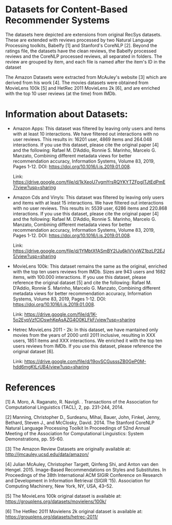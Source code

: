 # Datasets for Content-Based Recommender Systems

The datasets here depicted are extensions from original RecSys datasets. These are extended with reviews processed by two Natural Language Processing toolkits, Babelfy [1] and Stanford's CoreNLP [2]. Beyond the ratings file, the datasets have the clean reviews, the Babelfy processed reviews and the CoreNLP processed reviews, all separated in folders. The review are grouped by item, and each file is named after the item's ID in the dataset

The Amazon Datasets were extracted from McAuley's website [3] which are derived from his work [4]. The movies datasets were obtained from MovieLens 100k [5] and HetRec 2011 MovieLens 2k [6], and are enriched with the top 10 user reviews (at the time) from IMDb.

# Information about Datasets:

- Amazon Apps: This dataset was filtered by leaving only users and items with at least 10 interactions. We have filtered out interactions with no user reviews. This results in: 16201 user, 4869 items and 264.048 interactions. If you use this dataset, please cite the original paper [4] and the following: Rafael M. D’Addio, Ronnie S. Marinho, Marcelo G. Manzato, Combining different metadata views for better recommendation accuracy, Information Systems, Volume 83, 2019, Pages 1-12. DOI: https://doi.org/10.1016/j.is.2019.01.008.
 
   Link: https://drive.google.com/file/d/1kXeoU7vgmYrsRQYKYTZFpgITJtEdPmE7/view?usp=sharing

- Amazon Cds and Vinyls: This dataset was filtered by leaving only users and items with at least 15 interactions. We have filtered out interactions with no user reviews. This results in: 5539 user, 6286 items and 220.868 interactions. If you use this dataset, please cite the original paper [4] and the following: Rafael M. D’Addio, Ronnie S. Marinho, Marcelo G. Manzato, Combining different metadata views for better recommendation accuracy, Information Systems, Volume 83, 2019, Pages 1-12. DOI: https://doi.org/10.1016/j.is.2019.01.008.

  Link: https://drive.google.com/file/d/1YMbtXfASmBY2IJu6klVVxWZ1bzLP2EJ5/view?usp=sharing

- MovieLens 100k: This dataset remains the same as the original, enriched with the top ten users reviews from IMDb. Sizes are 943 users and 1682 items, with 100.000 interactions. If you use this dataset, please reference the original dataset [5] and cite the following: Rafael M. D’Addio, Ronnie S. Marinho, Marcelo G. Manzato, Combining different metadata views for better recommendation accuracy, Information Systems, Volume 83, 2019, Pages 1-12. DOI: https://doi.org/10.1016/j.is.2019.01.008.

  Link: https://drive.google.com/file/d/1K-5o2EypVzfClOswhKeAsAZG4O0KLFkF/view?usp=sharing

- Hetrec MovieLens 2011 - 2k: In this dataset, we have mantained only movies from the years of 2000 until 2011 inclusive, resulting in XXX users, 1851 items and XXX interactions. We  enriched it with the top ten users reviews from IMDb. If you use this dataset, please reference the original dataset [6].

  Link: https://drive.google.com/file/d/19ovSCGusssZB0GeP0M-hdd6mgKtLrUB4/view?usp=sharing

# References

[1] A. Moro, A. Raganato, R. Navigli. . Transactions of the Association for Computational Linguistics (TACL), 2, pp. 231-244, 2014.

[2] Manning, Christopher D., Surdeanu, Mihai, Bauer, John, Finkel, Jenny, Bethard, Steven J., and McClosky, David. 2014. The Stanford CoreNLP Natural Language Processing Toolkit In Proceedings of 52nd Annual Meeting of the Association for Computational Linguistics: System Demonstrations, pp. 55-60.

[3] The Amazon Review Datasets are originally available at: http://jmcauley.ucsd.edu/data/amazon/

[4] Julian McAuley, Christopher Targett, Qinfeng Shi, and Anton van den Hengel. 2015. Image-Based Recommendations on Styles and Substitutes. In Proceedings of the 38th International ACM SIGIR Conference on Research and Development in Information Retrieval (SIGIR ’15). Association for Computing Machinery, New York, NY, USA, 43–52. 

[5] The MovieLens 100k original dataset is available at: https://grouplens.org/datasets/movielens/100k/

[6] The HetRec 2011 Movielens 2k original dataset is available at: https://grouplens.org/datasets/hetrec-2011/
